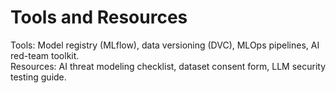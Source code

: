 # Tools and Resources
Tools: Model registry (MLflow), data versioning (DVC), MLOps pipelines, AI red-team toolkit.  
Resources: AI threat modeling checklist, dataset consent form, LLM security testing guide.
